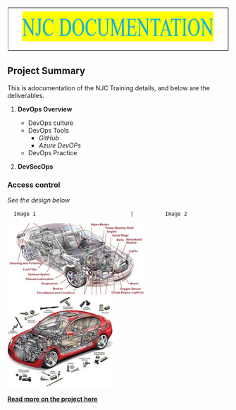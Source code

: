 [<img alt="Header" width="1360px" height="100px" src="images/njc_header.PNG" />](https://github.com/Wambaigm/NJC-Action/tree/main)

## Project Summary
This is adocumentation of the NJC Training details, and below are the deliverables.

1. **DevOps Overview**

     - DevOps culture
     - DevOps Tools
        - _GitHub_
        - _Azure DevOPs_
     - DevOps Practice

2. **DevSecOps**
### Access control

_See the design below_

      Image 1                              |          Image 2
  ![](images/vh.jpg)                      ![](images/aito.jpg)

[**Read more on the project here**](https://github.com/Wambaigm/NJC-Action/blob/main/Project.md)
  
